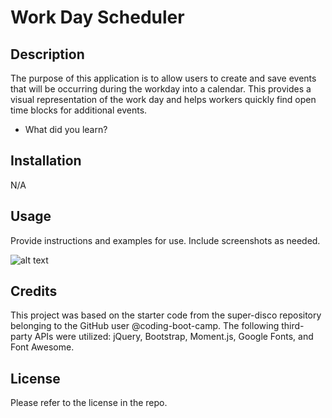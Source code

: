 # Work Day Scheduler

## Description

The purpose of this application is to allow users to create and save events that will be occurring during the workday into a calendar. This provides a visual representation of the work day and helps workers quickly find open time blocks for additional events.

- What did you learn?

## Installation

N/A

## Usage

Provide instructions and examples for use. Include screenshots as needed.

![alt text](assets/images/screenshot.png)

## Credits

This project was based on the starter code from the super-disco repository belonging to the GitHub user @coding-boot-camp. The following third-party APIs were utilized: jQuery, Bootstrap, Moment.js, Google Fonts, and Font Awesome.

## License

Please refer to the license in the repo.
